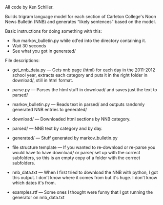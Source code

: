 All code by Ken Schiller.

Builds trigram language model for each section of Carleton College's Noon News Bulletin (NNB) and generates “likely sentences” based on the model.

Basic instructions for doing something with this:
  - Run markov_bulletin.py while cd'ed into the directory containing it.
  - Wait 30 seconds
  - See what you got in generated/

File descriptions:
  - get_nnb_data.py — Gets nnb page (html) for each day in the 2011-2012 school year, extracts each category and puts it in the right folder in download/, still in html format.
  - parse.py — Parses the html stuff in download/ and saves just the text to parsed/
  - markov_bulletin.py — Reads text in parsed/ and outputs randomly generated NNB entries to generated/

  - download/ — Downloaded html sections by NNB category.
  - parsed/ — NNB text by category and by day.
  - generated/ — Stuff generated by markov_bulletin.py
  - file structure template — If you wanted to re-download or re-parse you would have to have download/ or parse/ set up with the correct subfolders, so this is an empty copy of a folder with the correct subfolders.

  - nnb_data.txt — When I first tried to download the NNB with python, I got this output. I don't know where it comes from but it's huge. I don't know which dates it's from.
  - examples.rtf — Some ones I thought were funny that I got running the generator on nnb_data.txt
